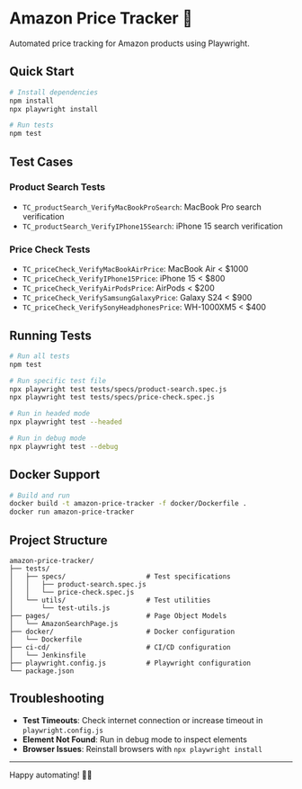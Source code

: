# Amazon Price Tracker 🚀

Automated price tracking for Amazon products using Playwright.

## Quick Start

```bash
# Install dependencies
npm install
npx playwright install

# Run tests
npm test
```

## Test Cases

### Product Search Tests
- `TC_productSearch_VerifyMacBookProSearch`: MacBook Pro search verification
- `TC_productSearch_VerifyIPhone15Search`: iPhone 15 search verification

### Price Check Tests
- `TC_priceCheck_VerifyMacBookAirPrice`: MacBook Air < $1000
- `TC_priceCheck_VerifyIPhone15Price`: iPhone 15 < $800
- `TC_priceCheck_VerifyAirPodsPrice`: AirPods < $200
- `TC_priceCheck_VerifySamsungGalaxyPrice`: Galaxy S24 < $900
- `TC_priceCheck_VerifySonyHeadphonesPrice`: WH-1000XM5 < $400

## Running Tests

```bash
# Run all tests
npm test

# Run specific test file
npx playwright test tests/specs/product-search.spec.js
npx playwright test tests/specs/price-check.spec.js

# Run in headed mode
npx playwright test --headed

# Run in debug mode
npx playwright test --debug
```

## Docker Support

```bash
# Build and run
docker build -t amazon-price-tracker -f docker/Dockerfile .
docker run amazon-price-tracker
```

## Project Structure
```
amazon-price-tracker/
├── tests/
│   ├── specs/                    # Test specifications
│   │   ├── product-search.spec.js
│   │   └── price-check.spec.js
│   └── utils/                    # Test utilities
│       └── test-utils.js
├── pages/                        # Page Object Models
│   └── AmazonSearchPage.js
├── docker/                       # Docker configuration
│   └── Dockerfile
├── ci-cd/                        # CI/CD configuration
│   └── Jenkinsfile
├── playwright.config.js          # Playwright configuration
└── package.json
```

## Troubleshooting

- **Test Timeouts**: Check internet connection or increase timeout in `playwright.config.js`
- **Element Not Found**: Run in debug mode to inspect elements
- **Browser Issues**: Reinstall browsers with `npx playwright install`

---

Happy automating! 🛒🤖
